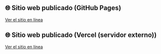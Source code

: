 ## 🌐 Sitio web publicado (GitHub Pages)

[Ver el sitio en línea](https://inesnovelli.github.io/desarrolloWeb/)

## 🌐 Sitio web publicado (Vercel (servidor externo))

[Ver el sitio en línea](https://desarrollo-web-khaki.vercel.app/)
